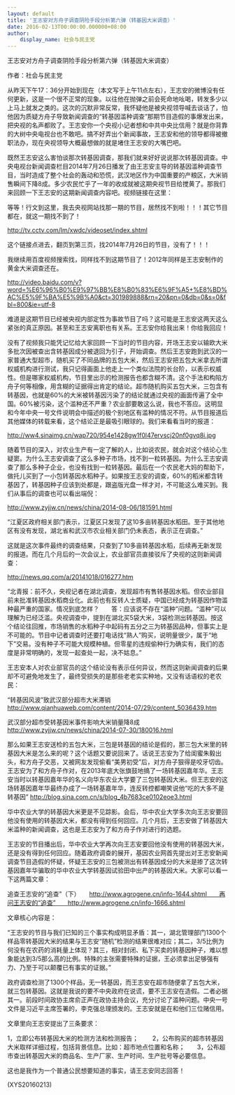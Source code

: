 ```yaml
---
layout: default
title: '王志安对方舟子调查阴险手段分析第六弹（转基因大米调查）'
date: 2016-02-13T00:00:00.000000+08:00
author:
    display_name: 社会与民主党
---
```


王志安对方舟子调查阴险手段分析第六弹（转基因大米调查）

作者：社会与民主党

从昨天下午17：36分开始到现在（本文写于上午11点左右），王志安的微博没有任何更新，这是一个很不正常的现象。以往他在抛弹之前会死命地吆喝，转发多少以上马上就发之类的。这次的沉默非常反常，我怀疑他是被央视领导喊去谈话了，怕他因为质疑方舟子导致新闻调查的“转基因滥种调查”那期节目造假的事爆发出来，把央视的名声都败了。王志安你一个央视小记者想和中共中央比信用？就是你背靠的大树中央电视台也不敢吧。搞不好弄出个新闻事故，王志安和他的领导都得被撤职法办，现在央视领导大概最想做的就是堵住王志安的大嘴巴吧。

既然王志安这么害怕谈那次转基因调查，那我们就来好好说说那次转基因调查。中央电视台新闻调查栏目2014年7月26日播发了由王志安主导的转基因滥种调查节目，当时造成了整个社会的轰动和恐慌，武汉地区作为中国重要的产粮区，大米销售瞬间下降8成。多少农民忙乎了一年的收成就被这期央视节目给搅黄了。那我们来回顾一下王志安的这期新闻调查内容吧。视频链接在这里：

等等！行文到这里，我去央视网站找那一期的节目，居然找不到啦！！！其它节目都在，就这一期找不到了！

http://tv.cctv.com/lm/xwdc/videoset/index.shtml

这个链接点进去，翻页到第三页，找2014年7月26日的节目，没有了！！！

我继续用百度视频搜索找，同样找不到这期节目了！2012年同样是王志安制作的黄金大米调查还在。

http://video.baidu.com/v?word=%E6%96%B0%E9%97%BB%E8%B0%83%E6%9F%A5+%E8%BD%AC%E5%9F%BA%E5%9B%A0&ct=301989888&rn=20&pn=0&db=0&s=0&fbl=800&ie=utf-8

难道是这期节目已经被央视内部定性为事故节目了吗？这可能是王志安这两天这么紧张的真正原因。甚至和王志安离职也有关系。王志安你给我出来！你给我回应！

没有了视频我只能凭记忆给大家回顾一下当时的节目内容，开场王志安以输欧大米多批次因被查出含转基因成分被退回为引子，开始调查。然后王志安跑到武汉的一家普通大型超市，随机买了不同品牌的五包大米，然后王志安把五包大米拿去所谓权威机构进行测试，我只记得画面上他走上一个类似法院的长台阶，以表示权威性。但是哪家权威机构，节目里出示的检测报告也都含糊不清。这个手法和构陷方舟子何等相像，用含糊的证据得出肯定的结论。超市随机购买五包大米，三包含有转基因，也就是60%的大米被转基因污染了的结论就通过央视的画面传遍了全中国。60%被污染，这个滥种还不严重？农业部要敢这么说，我也不答应。这明显和今年中央一号文件说明会中描述的极个别地区有滥种的情况不符。从节目报道后其他媒体的转载来看，这个结论正是最吸引眼球的。我们来看看当时的报道：

http://ww4.sinaimg.cn/wap720/954e1428gw1f0l47ervscj20nf0gvq8i.jpg

随着节目的深入，对农业生产有一定了解的人，比如说农民，就会对这个结论心生疑窦。为什么王志安调查了这么多种子市场，找不到一粒转基因。为什么王志安调查了那么多种子企业，也没有找到一粒转基因。最后在一个农民老大妈的帮助下，做托儿买到了一小包转基因水稻种子。如果按王志安的调查，60%的稻米都含转基因了，转基因种子应该到处都是，跟盗版光盘一样才对，不可能这么难买到。我们从事后的调查也可以看出端倪：

http://www.zyjjw.cn/news/china/2014-08-06/181591.html

“江夏区政府相关部门表示，江夏区只发现了这10多亩转基因水稻田。至于其他地区有没有发现，湖北省和武汉市农业相关部门仍未表态，表示正在调查。”

这就是这次事件最终的调查结果，只查到了10多亩转基因水稻，后续再无新发现的报道。而在几个月后的一次会议上，农业部官员直接驳斥了央视的这则新闻调查：

http://news.qq.com/a/20141018/016277.htm

“北青报：前不久，央视记者在湖北调查，发现超市有售转基因水稻。但农业部目前未批准转基因水稻商业化。此前也有反转人士质疑，中国已经成为转基因作物滥种最严重的国家。情况到底怎样？　　答：应该说不存在“滥种”问题。“滥种”可以理解为已经泛滥。央视调查中，提到在湖北买5袋大米，3袋检测出转基因。按这个结论往回推，市场销售的水稻种子中起码有五分之三为转基因品种，但事实上是不可能的。节目中记者调查时还要打电话找“熟人”购买，说明量很少，属于“地下”交易。没有种子不可能大规模种植。但零星的违规偷种行为确实有，我们的态度是非常明确的，发现一起查处一起，决不姑息。”

王志安本人对农业部官员的这个结论没有表示任何异议，然而这则新闻调查的后果却不可避免地发生了，最终受损失的是那些老老实实种地，又没有话语权的老农民：

“转基因风波”致武汉部分超市大米滞销　　http://www.qianhuaweb.com/content/2014-07/29/content_5036439.htm

武汉部分超市受转基因米事件影响大米销量降8成　　http://www.zyjjw.cn/news/china/2014-07-30/180016.html

那么如果王志安送检的五包大米，三包是转基因的结论是假的，那三包大米里的转基因大米是怎么来的呢？这个话题又要说回来了。话说王志安为了给闺蜜朱毅出头，和方舟子交恶，又被网友发现偷看“美男初受”后，对方舟子狠得是咬牙切齿。王志安为了和方舟子作对，在2013年底大张旗鼓地搞了一场转基因嘉年华。王志安当时以转基因嘉年华的名义向华东农业大学要了三包转基因大米。但王志安的这场转基因嘉年华最终办成了一场转基嘉年华，连反转控都嘲笑说他“吃的大多不是转基因” http://blog.sina.com.cn/s/blog_4b7683ce0102eoe3.html

华中农业大学的转基因大米更是不见踪影。会后，华中农业大学多次向王志安要回他没有使用的转基因大米，都没有得到任何回应。几个月后，王志安做了转基因大米滥种的新闻调查，这也是王志安为了和方舟子作对进行的选题。

王志安的节目播出后，华中农业大学再次向王志安要回他没有使用的转基因大米，还是没有得到任何回应。随着政府调查的展开，基因农业网首先提出对王志安新闻调查节目造假的怀疑，怀疑王志安的三包被测出有转基因成分的大米是掺了这次转基因嘉年华骗取的华中农业大学转基因试验田中出产的转基因大米。大家可以看一下这两篇文章：

追查王志安的“追查”（下）　　http://www.agrogene.cn/info-1644.shtml　　再问王志安的“追查”　　http://www.agrogene.cn/info-1666.shtml

文章核心内容是：

“王志安的节目与我们已知的三个事实构成明显矛盾：其一，湖北管理部门1300个样品零转基因大米的结果与王志安“随机”检测的结果很难对应；其二，3/5比例为何没有在农药的消耗量上体现？其三，相对封闭、私下买卖的转基因种子，难以想象能达到3/5那么高的比例。特殊的主张需要特殊的证据，王必须拿出足够强有力、乃至于可以颠覆已有事实的证据。”

政府调查检测了1300个样品，无一转基因，而王志安在超市随便拿了五包大米，就三包转基因。这就是我说的要不中央政府在说谎，要不王志安在造假。二者必据其一。前段时间政协主席俞正声在政协主持会议，充分讨论了滥种问题。中央一号文件是习近平主席签署的，李克强总理颁发的。王志安就是在和他们三位赌信用。

文章里向王志安提出了三条要求：

1，立即公布转基因大米的检测方法和检测报告； 　　2，公布购买的超市转基因大米取样详细过程，包括背景信息。比如：超市地点位置和名称；　　3，公布超市查出转基因大米的商品名、生产厂家、生产时间、生产批号等必要信息。

这也是我作为一个普通公民想要知道的事实，请王志安同志回答！

(XYS20160213)

